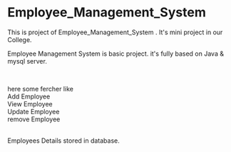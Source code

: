 # Employee_Management_System
This is project of  Employee_Management_System . It's mini project in our College. 

<p>Employee Management System is basic project. it's fully based on Java & mysql server.</p>
<br>
<p>here some fercher like  </br>
Add Employee  </br>
View Employee    </br>
Update Employee    </br>
remove Employee     </br>

 </br>  Employees Details stored in database. </p>

